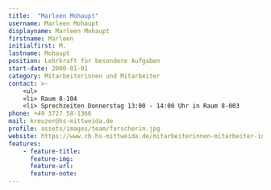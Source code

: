 ```yaml
---
title:  "Marleen Mohaupt"
username: Marleen Mohaupt
displayname: Marleen Mohaupt
firstname: Marleen
initialfirst: M.
lastname: Mohaupt
position: Lehrkraft für besondere Aufgaben
start-date: 2000-01-01
category: Mitarbeiterinnen und Mitarbeiter
contact: >-
    <ul>
    <li> Raum 8-104
    <li> Sprechzeiten Donnerstag 13:00 - 14:00 Uhr in Raum 8-003
phone: +49 3727 58-1366
mail: kreuzer@hs-mittweida.de  
profile: assets/images/team/forscherin.jpg
website: https://www.cb.hs-mittweida.de/mitarbeiterinnen-mitarbeiter-in-ihren-fachgruppen/mohaupt-marleen/
features:
    - feature-title: 
      feature-img: 
      feature-url: 
      feature-note: 
---
```

